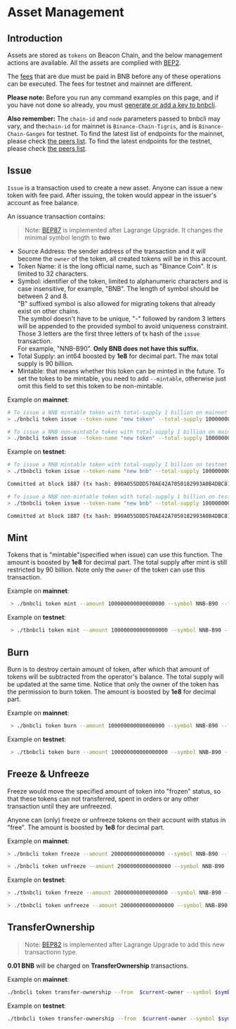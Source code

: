 # Asset Management

## Introduction
Assets are stored as `tokens` on Beacon Chain, and the below management actions are available. All the assets are complied with [BEP2](https://github.com/bnb-chain/BEPs/blob/master/BEP2.md).

The [fees](trading-spec.md#fees) that are due must be paid in BNB before any of these operations can be executed. The fees for testnet and mainnet are different.

**Please note:** Before you run any command examples on this page, and if you have not done so already, you must [generate or add a key to bnbcli](keys.md).

**Also remember:** The `chain-id` and `node` parameters passed to bnbcli may vary, and the`chain-id` for mainnet is `Binance-Chain-Tigris`, and is `Binance-Chain-Ganges` for testnet. To find the latest list of  endpoints for the mainnet, please check [the peers list](https://dex.binance.org/api/v1/peers). To find the latest endpoints for the testnet, please check [the peers list](https://testnet-dex.binance.org/api/v1/peers).

## Issue

`Issue` is a transaction used to create a new asset. Anyone can issue a new token with fee paid. After issuing, the token would appear in the issuer's account as free balance.

An issuance transaction contains:

> Note: [BEP87](https://github.com/bnb-chain/BEPs/pull/87) is implemented after Lagrange Upgrade. It changes the minimal symbol length to **two**

* Source Address: the sender address of the transaction and it will become the `owner` of the token, all created tokens will be in this account.
* Token Name: it is the long official name, such as "Binance Coin". It is limited to 32 characters.
* Symbol: identifier of the token, limited to alphanumeric characters and is case insensitive, for example, "BNB". The length of symbol should be between 2 and 8. <br/>
"B" suffixed symbol is also allowed for migrating tokens that already exist on other chains.<br/>
The symbol doesn't have to be unique, "-" followed by random 3 letters will be appended to the provided symbol to avoid uniqueness constraint.<br/>
Those 3 letters are the first three letters of tx hash of the `issue` transaction.<br/>
For example, "NNB-B90". **Only BNB does not have this suffix.**<br/>
* Total Supply: an int64 boosted by **1e8** for decimal part. The max total supply is 90 billion.
* Mintable: that means whether this token can be minted in the future. To set the tokes to be mintable, you need to add `--mintable`, otherwise just omit this field to set this token to be non-mintable.

Example on **mainnet**:

```bash
# To issue a NNB mintable token with total-supply 1 billion on mainnet
> ./bnbcli token issue --token-name "new token" --total-supply 100000000000000000 --symbol NNB --mintable --from alice  --chain-id Binance-Chain-Tigris   --node  https://dataseed5.defibit.io:443 --trust-node
```
```bash
# To issue a NNB non-mintable token with total-supply 1 billion on mainnet
> ./bnbcli token issue --token-name "new token" --total-supply 100000000000000000 --symbol NNB --from alice  --chain-id Binance-Chain-Tigris   --node  https://dataseed5.defibit.io:443 --trust-node
```
Example on **testnet**:

```bash
# To issue a NNB mintable token with total-supply 1 billion on testnet
> ./tbnbcli token issue --token-name "new bnb" --total-supply 100000000000000000 --symbol NNB --mintable --from alice --chain-id=Binance-Chain-Ganges --node=data-seed-pre-2-s1.binance.org:80 --trust-node

Committed at block 1887 (tx hash: B90A055DDD570AE42A7050182993A0B4DBC81A0D, ... Issued NNB-B90...)
```

```bash
# To issue a NNB non-mintable token with total-supply 1 billion on testnet
> ./tbnbcli token issue --token-name "new bnb" --total-supply 100000000000000000 --symbol NNB --from alice --chain-id=Binance-Chain-Ganges --node=data-seed-pre-2-s1.binance.org:80 --trust-node

Committed at block 1887 (tx hash: B90A055DDD570AE42A7050182993A0B4DBC81A0D, ... Issued NNB-B90...)
```
## Mint
Tokens that is "mintable"(specified when issue) can use this function. The amount is  boosted by **1e8** for decimal part. The total supply after mint is still restricted by 90 billion. Note only the `owner` of the token can use this transaction.

Example on **mainnet**:

```bash
 > ./bnbcli token mint --amount 100000000000000000 --symbol NNB-B90 --from alice --chain-id Binance-Chain-Tigris   --node  https://dataseed5.defibit.io:443  --trust-node
```

Example on **testnet**:

```bash
 > ./tbnbcli token mint --amount 100000000000000000 --symbol NNB-B90 --from alice --chain-id=Binance-Chain-Ganges --node=data-seed-pre-2-s1.binance.org:80 --trust-node
```

## Burn
Burn is to destroy certain amount of token, after which that amount of tokens will be subtracted from the operator's balance. The total supply will be updated at the same time. Notice that only the owner of the token has the permission to burn token. The amount is  boosted by **1e8** for decimal part.

Example on **mainnet**:

```bash
 > ./bnbcli token burn --amount 100000000000000000 --symbol NNB-B90 --from alice --chain-id Binance-Chain-Tigris   --node  https://dataseed5.defibit.io:443  --trust-node
```

Example on **testnet**:

```bash
 > ./tbnbcli token burn --amount 100000000000000000 --symbol NNB-B90 --from alice --chain-id=Binance-Chain-Ganges --node=data-seed-pre-2-s1.binance.org:80 --trust-node
```

## Freeze & Unfreeze
Freeze would move the specified amount of token into "frozen" status, so that these tokens can not transferred, spent in orders or any other transaction until they are unfreezed.

Anyone can (only) freeze or unfreeze tokens on their account with status in "free". The amount is  boosted by **1e8** for decimal part.

Example on **mainnet**:

```bash
> ./bnbcli token freeze --amount 20000000000000000 --symbol NNB-B90 --from alice --chain-id Binance-Chain-Tigris   --node  https://dataseed5.defibit.io:443 --trust-node
```


```bash
> ./bnbcli token unfreeze --amount 20000000000000000 --symbol NNB-B90 --from alice --chain-id Binance-Chain-Tigris   --node  https://dataseed5.defibit.io:443  --trust-node
```

Example on **testnet**:

```bash
> ./tbnbcli token freeze --amount 20000000000000000 --symbol NNB-B90 --from alice --chain-id=Binance-Chain-Ganges --node=data-seed-pre-2-s1.binance.org:80 --trust-node
```

```bash
> ./tbnbcli token unfreeze --amount 20000000000000000 --symbol NNB-B90 --from alice --chain-id=Binance-Chain-Ganges --node=data-seed-pre-2-s1.binance.org:80 --trust-node
```

## TransferOwnership

> Note: [BEP82](https://github.com/bnb-chain/BEPs/pull/82) is implemented after Lagrange Upgrade to add this new transactionn type.

**0.01 BNB** will be charged on **TransferOwnership** transactions.


Example on **mainnet**:

```bash
./bnbcli token transfer-ownership --from  $current-owner --symbol $symbol --new-owner $new-owner  --chain-id Binance-Chain-Tigris   --node  https://dataseed5.defibit.io:443 --trust-node
```
Example on **testnet**:

```bash
./tbnbcli token transfer-ownership --from  $current-owner --symbol $symbol --new-owner $new-owner --chain-id Binance-Chain-Nile  --node=data-seed-pre-2-s1.binance.org:80--trust-node
```
